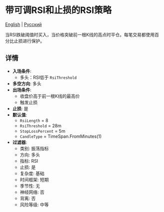 # 带可调RSI和止损的RSI策略
[English](README.md) | [Русский](README_ru.md)

当RSI跌破阈值时买入，当价格突破前一根K线的高点时平仓。每笔交易都使用百分比止损进行保护。

## 详情

- **入场条件**:
  - 多头：RSI低于 `RsiThreshold`
- **多空方向**: 多头
- **出场条件**:
  - 收盘价高于前一根K线的最高价
  - 触发止损
- **止损**: 是
- **默认值**:
  - `RsiLength` = 8
  - `RsiThreshold` = 28m
  - `StopLossPercent` = 5m
  - `CandleType` = TimeSpan.FromMinutes(1)
- **过滤器**:
  - 类别: 振荡指标
  - 方向: 多头
  - 指标: RSI
  - 止损: 是
  - 复杂度: 基础
  - 时间框架: 短期
  - 季节性: 无
  - 神经网络: 否
  - 背离: 否
  - 风险等级: 中等

